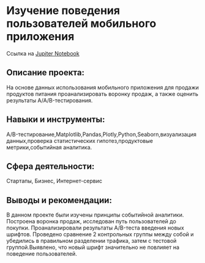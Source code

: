 # Изучение поведения пользователей мобильного приложения

Ссылка на [Jupiter Notebook](https://github.com/AnastasiaKoshk/Yandex.Practicum.Portfolio/blob/main/MobileAppAnalysis/MobileAnalysis.ipynb)

## Описание проекта:
На основе данных использования мобильного приложения для продажи продуктов питания проанализировать воронку продаж, а также оценить результаты A/A/B-тестирования.

## Навыки и инструменты:
A/B-тестирование,Matplotlib,Pandas,Plotly,Python,Seaborn,визуализация данных,проверка статистических гипотез,продуктовые метрики,событийная аналитика.

## Сфера деятельности:
Стартапы, Бизнес, Интернет-сервис

## Выводы и рекомендации:

В данном проекте были изучены принципы событийной аналитики. Построена воронка продаж, исследован путь пользователей до покупки. Проанализировали результаты A/B-теста введения новых шрифтов. Проведено сравнение 2 контрольных группы между собой и убедились в правильном разделении трафика, затем с тестовой группой.Выявлено, что новый шрифт значительно не повлияет на поведение пользователей.

